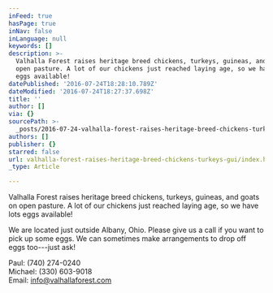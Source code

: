 ```yaml
---
inFeed: true
hasPage: true
inNav: false
inLanguage: null
keywords: []
description: >-
  Valhalla Forest raises heritage breed chickens, turkeys, guineas, and goats on
  open pasture. A lot of our chickens just reached laying age, so we have lots
  eggs available!
datePublished: '2016-07-24T18:28:10.789Z'
dateModified: '2016-07-24T18:27:37.698Z'
title: ''
author: []
via: {}
sourcePath: >-
  _posts/2016-07-24-valhalla-forest-raises-heritage-breed-chickens-turkeys-gui.md
authors: []
publisher: {}
starred: false
url: valhalla-forest-raises-heritage-breed-chickens-turkeys-gui/index.html
_type: Article

---
```

Valhalla Forest raises heritage breed chickens, turkeys, guineas, and goats on open pasture. A lot of our chickens just reached laying age, so we have lots eggs available!

We are located just outside Albany, Ohio. Please give us a call if you want to pick up some eggs. We can sometimes make arrangements to drop off eggs too---just ask! 

Paul: (740) 274-0240  
Michael: (330) 603-9018  
Email: [info@valhallaforest.com][0]

[0]: mailto:info@valhallaforest.com
